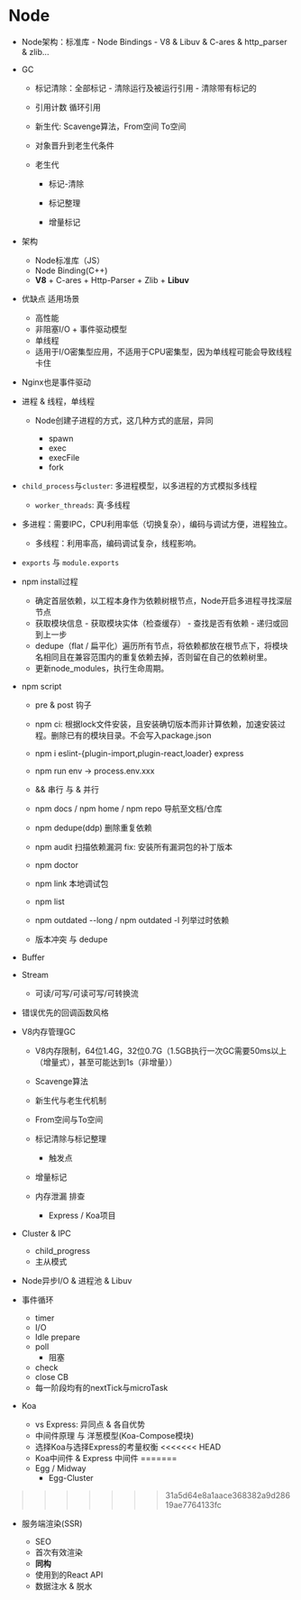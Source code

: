 # Node

- Node架构：标准库 - Node Bindings - V8 & Libuv & C-ares & http_parser & zlib...

- GC

  - 标记清除：全部标记 - 清除运行及被运行引用 - 清除带有标记的
  - 引用计数  循环引用

  - 新生代: Scavenge算法，From空间 To空间
  - 对象晋升到老生代条件

  - 老生代

  	- 标记-清除

  	- 标记整理

  	- 增量标记
- 架构
  - Node标准库（JS）
  - Node Binding(C++)
  - **V8** + C-ares + Http-Parser + Zlib + **Libuv**

- 优缺点 适用场景

  - 高性能
  - 非阻塞I/O + 事件驱动模型
  - 单线程
  - 适用于I/O密集型应用，不适用于CPU密集型，因为单线程可能会导致线程卡住

- Nginx也是事件驱动

- 进程 & 线程，单线程

  - Node创建子进程的方式，这几种方式的底层，异同

    - spawn
    - exec
    - execFile
    - fork
- `child_process`与`cluster`: 多进程模型，以多进程的方式模拟多线程
  - `worker_threads`: 真·多线程
- 多进程：需要IPC，CPU利用率低（切换复杂），编码与调试方便，进程独立。
  - 多线程：利用率高，编码调试复杂，线程影响。

- `exports` 与 `module.exports`

- npm install过程

  - 确定首层依赖，以工程本身作为依赖树根节点，Node开启多进程寻找深层节点
  - 获取模块信息 - 获取模块实体（检查缓存） - 查找是否有依赖 - 递归或回到上一步
  - dedupe（flat / 扁平化）遍历所有节点，将依赖都放在根节点下，将模块名相同且在兼容范围内的重复依赖去掉，否则留在自己的依赖树里。
  - 更新node_modules，执行生命周期。

- npm script
  - pre & post 钩子
  - npm ci: 根据lock文件安装，且安装确切版本而非计算依赖，加速安装过程。删除已有的模块目录。不会写入package.json
  - npm i eslint-{plugin-import,plugin-react,loader} express
  - npm run env -> process.env.xxx
  - && 串行 与 & 并行
  - npm docs / npm home / npm repo  导航至文档/仓库
  - npm dedupe(ddp) 删除重复依赖
  - npm audit 扫描依赖漏洞 fix: 安装所有漏洞包的补丁版本
  - npm doctor
  - npm link 本地调试包
  - npm list
  - npm outdated --long / npm outdated -l 列举过时依赖

  - 版本冲突 与 dedupe
  
- Buffer

- Stream

  - 可读/可写/可读可写/可转换流
  
- 错误优先的回调函数风格

- V8内存管理GC

  - V8内存限制，64位1.4G，32位0.7G（1.5GB执行一次GC需要50ms以上（增量式），甚至可能达到1s（非增量））
  - Scavenge算法

  - 新生代与老生代机制
  - From空间与To空间
  - 标记清除与标记整理
    - 触发点
  - 增量标记
  - 内存泄漏 排查
    - Express / Koa项目

- Cluster & IPC

  - child_progress
  - 主从模式
  
- Node异步I/O & 进程池 & Libuv

- 事件循环

  - timer
  - I/O
  - Idle prepare
  - poll
    - 阻塞
  - check
  - close CB
  - 每一阶段均有的nextTick与microTask
  
- Koa

  - vs Express: 异同点 & 各自优势
  - 中间件原理 与 洋葱模型(Koa-Compose模块)
  - 选择Koa与选择Express的考量权衡
<<<<<<< HEAD
  - Koa中间件 & Express 中间件
=======
  - Egg / Midway
    - Egg-Cluster
  
>>>>>>> 31a5d64e8a1aace368382a9d28619ae7764133fc
- 服务端渲染(SSR)

  - SEO
  - 首次有效渲染
  - **同构**
  - 使用到的React API
  - 数据注水 & 脱水

